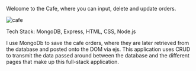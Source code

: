 Welcome to the Cafe, where you can input, delete and update orders.  

![cafe](https://user-images.githubusercontent.com/98935149/171880237-8522d4c6-64b3-4ff7-b549-b25254ed0527.jpg)


Tech Stack: 
MongoDB, Express, HTML, CSS, Node.js

I use MongoDb to save the cafe orders, where they are later retrieved from the database and posted onto the DOM via ejs. This application uses CRUD to transmit the data passed around between the database and the different pages that make up this full-stack application. 
